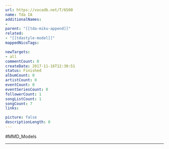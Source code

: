 ```yaml
---
url: https://vocadb.net/T/6500
name: Tda IA
additionalNames: 
- 
parent: "[[tda-miku-append]]"
related:
- "[[tdastyle-model]]"
mappedNicoTags:

newTargets:
- all
commentCount: 0
createDate: 2017-11-16T12:30:51
status: Finished
albumCount: 0
artistCount: 0
eventCount: 0
eventSeriesCount: 0
followerCount: 1
songListCount: 1
songCount: 7
links: 

picture: false
descriptionLength: 0
---
```


#MMD_Models



---

